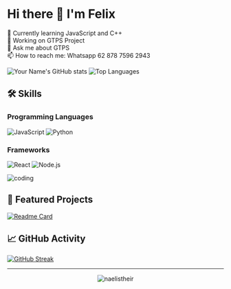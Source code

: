 # Hi there 👋 I'm Felix

🌱 Currently learning JavaScript and C++  
🔭 Working on GTPS Project  
💬 Ask me about GTPS  
📫 How to reach me: Whatsapp 62 878 7596 2943  

![Your Name's GitHub stats](https://github-readme-stats.vercel.app/api?username=naelistheir&show_icons=true&theme=radical)
![Top Languages](https://github-readme-stats.vercel.app/api/top-langs/?username=naelistheir&layout=compact&theme=radical)

## 🛠️ Skills

### Programming Languages
![JavaScript](https://img.shields.io/badge/-JavaScript-F7DF1E?logo=javascript&logoColor=black)
![Python](https://img.shields.io/badge/-Python-3776AB?logo=python&logoColor=white)

### Frameworks
![React](https://img.shields.io/badge/-React-61DAFB?logo=react&logoColor=black)
![Node.js](https://img.shields.io/badge/-Node.js-339933?logo=node.js&logoColor=white)

![coding](https://github.com/naelistheir/naelistheir/blob/output/github-contribution-grid-snake.svg)

## 🌟 Featured Projects

[![Readme Card](https://github-readme-stats.vercel.app/api/pin/?username=naelistheir&repo=iLyxx-Website)](https://github.com/naelistheir/iLyxx-Website)

## 📈 GitHub Activity

[![GitHub Streak](https://streak-stats.demolab.com/?user=naelistheir&theme=radical)](https://git.io/streak-stats)

---

<p align="center">
  <img src="https://komarev.com/ghpvc/?username=naelistheir&label=Profile%20views&color=0e75b6&style=flat" alt="naelistheir" />
</p>
